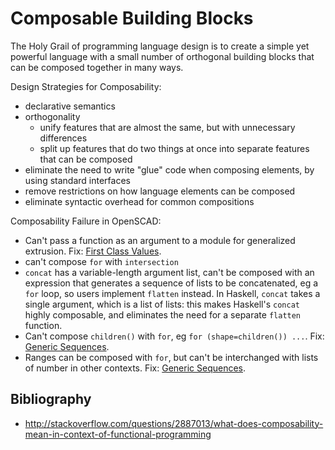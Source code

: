 # Composable Building Blocks

The Holy Grail of programming language design
is to create a simple yet powerful language
with a small number of orthogonal building blocks
that can be composed together in many ways.

Design Strategies for Composability:
* declarative semantics
* orthogonality
  * unify features that are almost the same, but with unnecessary differences
  * split up features that do two things at once into separate features that can be composed
* eliminate the need to write "glue" code when composing elements, by using standard interfaces
* remove restrictions on how language elements can be composed
* eliminate syntactic overhead for common compositions

Composability Failure in OpenSCAD:
* Can't pass a function as an argument to a module for generalized extrusion.
  Fix: [First Class Values](First_Class_Values.md).
* can't compose `for` with `intersection`
* `concat` has a variable-length argument list, can't be composed with an expression that generates a sequence of lists to be concatenated, eg a `for` loop, so users implement `flatten` instead. In Haskell, `concat` takes a single argument, which is a list of lists: this makes Haskell's `concat` highly composable, and eliminates the need for a separate `flatten` function.
* Can't compose `children()` with `for`, eg `for (shape=children()) ...`.
  Fix: [Generic Sequences](Sequences.md).
* Ranges can be composed with `for`, but can't be interchanged with lists of number
  in other contexts. Fix: [Generic Sequences](Sequences.md).
## Bibliography
* http://stackoverflow.com/questions/2887013/what-does-composability-mean-in-context-of-functional-programming
